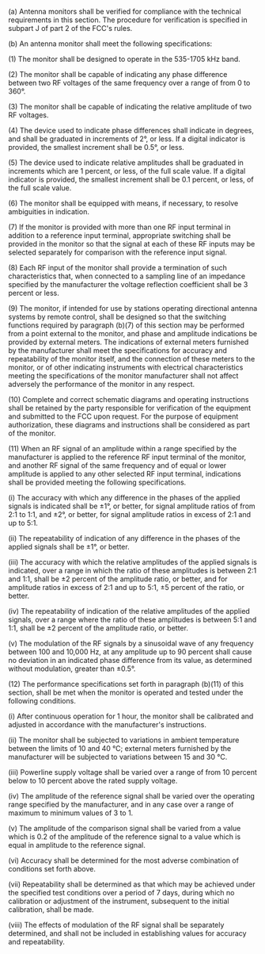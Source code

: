 (a) Antenna monitors shall be verified for compliance with the technical requirements in this section. The procedure for verification is specified in subpart J of part 2 of the FCC's rules.

(b) An antenna monitor shall meet the following specifications:

(1) The monitor shall be designed to operate in the 535-1705 kHz band.

(2) The monitor shall be capable of indicating any phase difference between two RF voltages of the same frequency over a range of from 0 to 360°.

(3) The monitor shall be capable of indicating the relative amplitude of two RF voltages.

(4) The device used to indicate phase differences shall indicate in degrees, and shall be graduated in increments of 2°, or less. If a digital indicator is provided, the smallest increment shall be 0.5°, or less.

(5) The device used to indicate relative amplitudes shall be graduated in increments which are 1 percent, or less, of the full scale value. If a digital indicator is provided, the smallest increment shall be 0.1 percent, or less, of the full scale value.

(6) The monitor shall be equipped with means, if necessary, to resolve ambiguities in indication.

(7) If the monitor is provided with more than one RF input terminal in addition to a reference input terminal, appropriate switching shall be provided in the monitor so that the signal at each of these RF inputs may be selected separately for comparison with the reference input signal.

(8) Each RF input of the monitor shall provide a termination of such characteristics that, when connected to a sampling line of an impedance specified by the manufacturer the voltage reflection coefficient shall be 3 percent or less.

(9) The monitor, if intended for use by stations operating directional antenna systems by remote control, shall be designed so that the switching functions required by paragraph (b)(7) of this section may be performed from a point external to the monitor, and phase and amplitude indications be provided by external meters. The indications of external meters furnished by the manufacturer shall meet the specifications for accuracy and repeatability of the monitor itself, and the connection of these meters to the monitor, or of other indicating instruments with electrical characteristics meeting the specifications of the monitor manufacturer shall not affect adversely the performance of the monitor in any respect.

(10) Complete and correct schematic diagrams and operating instructions shall be retained by the party responsible for verification of the equipment and submitted to the FCC upon request. For the purpose of equipment authorization, these diagrams and instructions shall be considered as part of the monitor.

(11) When an RF signal of an amplitude within a range specified by the manufacturer is applied to the reference RF input terminal of the monitor, and another RF signal of the same frequency and of equal or lower amplitude is applied to any other selected RF input terminal, indications shall be provided meeting the following specifications.

(i) The accuracy with which any difference in the phases of the applied signals is indicated shall be ±1°, or better, for signal amplitude ratios of from 2:1 to 1:1, and ±2°, or better, for signal amplitude ratios in excess of 2:1 and up to 5:1.

(ii) The repeatability of indication of any difference in the phases of the applied signals shall be ±1°, or better.

(iii) The accuracy with which the relative amplitudes of the applied signals is indicated, over a range in which the ratio of these amplitudes is between 2:1 and 1:1, shall be ±2 percent of the amplitude ratio, or better, and for amplitude ratios in excess of 2:1 and up to 5:1, ±5 percent of the ratio, or better.

(iv) The repeatability of indication of the relative amplitudes of the applied signals, over a range where the ratio of these amplitudes is between 5:1 and 1:1, shall be ±2 percent of the amplitude ratio, or better.

(v) The modulation of the RF signals by a sinusoidal wave of any frequency between 100 and 10,000 Hz, at any amplitude up to 90 percent shall cause no deviation in an indicated phase difference from its value, as determined without modulation, greater than ±0.5°.

(12) The performance specifications set forth in paragraph (b)(11) of this section, shall be met when the monitor is operated and tested under the following conditions.

(i) After continuous operation for 1 hour, the monitor shall be calibrated and adjusted in accordance with the manufacturer's instructions.

(ii) The monitor shall be subjected to variations in ambient temperature between the limits of 10 and 40 °C; external meters furnished by the manufacturer will be subjected to variations between 15 and 30 °C.

(iii) Powerline supply voltage shall be varied over a range of from 10 percent below to 10 percent above the rated supply voltage.

(iv) The amplitude of the reference signal shall be varied over the operating range specified by the manufacturer, and in any case over a range of maximum to minimum values of 3 to 1.

(v) The amplitude of the comparison signal shall be varied from a value which is 0.2 of the amplitude of the reference signal to a value which is equal in amplitude to the reference signal.

(vi) Accuracy shall be determined for the most adverse combination of conditions set forth above.

(vii) Repeatability shall be determined as that which may be achieved under the specified test conditions over a period of 7 days, during which no calibration or adjustment of the instrument, subsequent to the initial calibration, shall be made.

(viii) The effects of modulation of the RF signal shall be separately determined, and shall not be included in establishing values for accuracy and repeatability.
              

